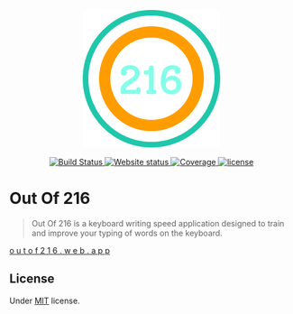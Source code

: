 <p align="center">
    <img src="./public/logo.png"/>
</p>

<p align="center">
    <a href="https://github.com/blyndusk/front-end-starter/actions">
        <img alt="Build Status" src="https://github.com/blyndusk/front-end-starter/workflows/Main%20Workflow/badge.svg" />
    </a>
    <a href="https://outof216.web.app">
        <img alt="Website status" src="https://img.shields.io/website?url=https%3A%2F%2Foutof216.web.app"/>
    </a>
    <a href="https://codecov.io/gh/blyndusk/outof216">
        <img alt="Coverage" src="https://img.shields.io/codecov/c/github/blyndusk/outof216"/>
    </a>
    <a href="https://github.com/blyndusk/outof216/blob/master/LICENSE">
        <img src="https://img.shields.io/github/license/blyndusk/outof216" alt="license"/>
    </a>
</p>

# Out Of 216

> Out Of 216 is a keyboard writing speed application designed to train and improve your typing of words on the keyboard.

[o u t o f 2 1 6 . w e b . a p p](https://outof216.web.app)


## License

Under [MIT](https://github.com/blyndusk/node-typescript-starter/blob/master/LICENSE) license.
